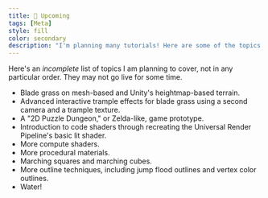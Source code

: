 ```yaml
---
title: 🔮 Upcoming
tags: [Meta]
style: fill
color: secondary 
description: "I'm planning many tutorials! Here are some of the topics they will cover."
---
```


Here's an *incomplete* list of topics I am planning to cover, not in any particular order. They may not go live for some time.

- Blade grass on mesh-based and Unity's heightmap-based terrain.
- Advanced interactive trample effects for blade grass using a second camera and a trample texture.
- A "2D Puzzle Dungeon," or Zelda-like, game prototype.
- Introduction to code shaders through recreating the Universal Render Pipeline's basic lit shader.
- More compute shaders.
- More procedural materials.
- Marching squares and marching cubes.
- More outline techniques, including jump flood outlines and vertex color outlines.
- Water!